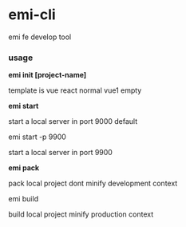 # emi-cli

emi fe develop tool

### usage

**emi init   [project-name] <template-name>**

 template is  vue react  normal vue1 empty 



**emi start** 

start a local server  in port 9000 default

emi start -p  9900

start a local server in port 9900 

**emi pack** 

pack local project  dont minify  development context

emi build

build local project  minify   production context





